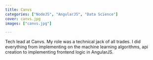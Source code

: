 ```yaml
---
title: Canvs
categories: ["NodeJS", "AngularJS", "Data Science"]
cover: canvs.jpg
images: ["canvs.jpg"]

---
```


Tech lead at Canvs.  My role was a technical jack of all trades.  I did everything from implementing on the machine learning algorithms, api creation to implementing frontend logic in AngularJS.  